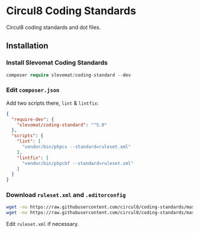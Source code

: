 # Circul8 Coding Standards
Circul8 coding standards and dot files.

## Installation

### Install Slevomat Coding Standards
```php
composer require slevomat/coding-standard --dev
```

### Edit `composer.json`

Add two scripts there, `lint` & `lintfix`:

```json
{
  "require-dev": {
    "slevomat/coding-standard": "^5.0"
  },
  "scripts": {
    "lint": [
      "vendor/bin/phpcs --standard=ruleset.xml"
    ],
    "lintfix": [
      "vendor/bin/phpcbf --standard=ruleset.xml"
    ]
  }
}
```

### Download `ruleset.xml` and `.editorconfig`
```sh
wget -nv https://raw.githubusercontent.com/circul8/coding-standards/master/.editorconfig
wget -nv https://raw.githubusercontent.com/circul8/coding-standards/master/phpcs.xml
```

Edit `ruleset.xml` if necessary.
